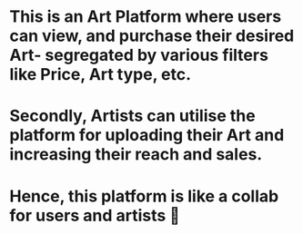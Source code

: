 # This is an Art Platform where users can view, and purchase their desired Art- segregated by various filters like Price, Art type, etc. 
# Secondly, Artists can utilise the platform for uploading their Art and increasing their reach and sales.
# Hence, this platform is like a collab for users and artists 🤝 
